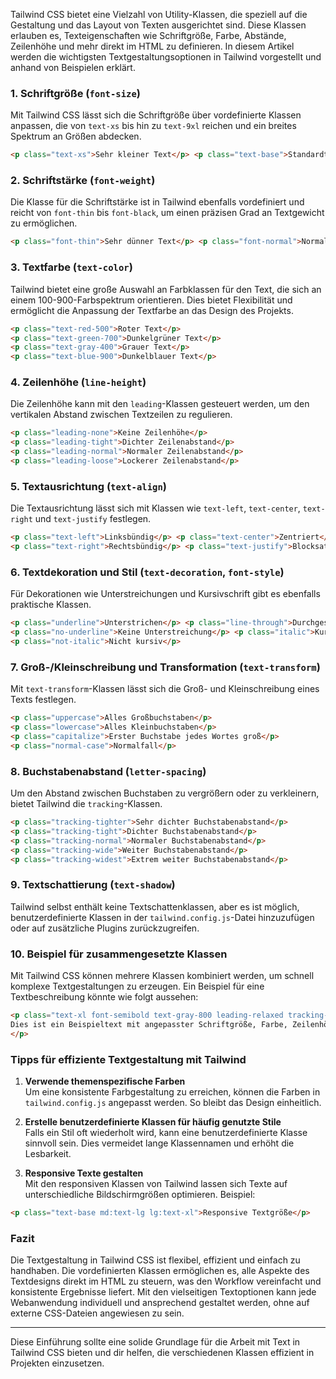 Tailwind CSS bietet eine Vielzahl von Utility-Klassen, die speziell auf die Gestaltung und das Layout von Texten ausgerichtet sind. Diese Klassen erlauben es, Texteigenschaften wie Schriftgröße, Farbe, Abstände, Zeilenhöhe und mehr direkt im HTML zu definieren. In diesem Artikel werden die wichtigsten Textgestaltungsoptionen in Tailwind vorgestellt und anhand von Beispielen erklärt.
### 1. Schriftgröße (`font-size`)

Mit Tailwind CSS lässt sich die Schriftgröße über vordefinierte Klassen anpassen, die von `text-xs` bis hin zu `text-9xl` reichen und ein breites Spektrum an Größen abdecken.
```html
<p class="text-xs">Sehr kleiner Text</p> <p class="text-base">Standardtext</p> <p class="text-4xl">Großer Text</p> <p class="text-9xl">Extrem großer Text</p>
```
### 2. Schriftstärke (`font-weight`)

Die Klasse für die Schriftstärke ist in Tailwind ebenfalls vordefiniert und reicht von `font-thin` bis `font-black`, um einen präzisen Grad an Textgewicht zu ermöglichen.
```html
<p class="font-thin">Sehr dünner Text</p> <p class="font-normal">Normaler Text</p> <p class="font-bold">Fetter Text</p> <p class="font-black">Sehr fetter Text</p>
```
### 3. Textfarbe (`text-color`)

Tailwind bietet eine große Auswahl an Farbklassen für den Text, die sich an einem 100-900-Farbspektrum orientieren. Dies bietet Flexibilität und ermöglicht die Anpassung der Textfarbe an das Design des Projekts.
```html
<p class="text-red-500">Roter Text</p>
<p class="text-green-700">Dunkelgrüner Text</p>
<p class="text-gray-400">Grauer Text</p>
<p class="text-blue-900">Dunkelblauer Text</p>
```

### 4. Zeilenhöhe (`line-height`)

Die Zeilenhöhe kann mit den `leading`-Klassen gesteuert werden, um den vertikalen Abstand zwischen Textzeilen zu regulieren.
```html
<p class="leading-none">Keine Zeilenhöhe</p>
<p class="leading-tight">Dichter Zeilenabstand</p>
<p class="leading-normal">Normaler Zeilenabstand</p>
<p class="leading-loose">Lockerer Zeilenabstand</p>
```

### 5. Textausrichtung (`text-align`)

Die Textausrichtung lässt sich mit Klassen wie `text-left`, `text-center`, `text-right` und `text-justify` festlegen.
```html
<p class="text-left">Linksbündig</p> <p class="text-center">Zentriert</p>
<p class="text-right">Rechtsbündig</p> <p class="text-justify">Blocksatz</p>
```

### 6. Textdekoration und Stil (`text-decoration`, `font-style`)

Für Dekorationen wie Unterstreichungen und Kursivschrift gibt es ebenfalls praktische Klassen.
```html
<p class="underline">Unterstrichen</p> <p class="line-through">Durchgestrichen</p>
<p class="no-underline">Keine Unterstreichung</p> <p class="italic">Kursiv</p>
<p class="not-italic">Nicht kursiv</p>
```

### 7. Groß-/Kleinschreibung und Transformation (`text-transform`)

Mit `text-transform`-Klassen lässt sich die Groß- und Kleinschreibung eines Texts festlegen.
```html
<p class="uppercase">Alles Großbuchstaben</p>
<p class="lowercase">Alles Kleinbuchstaben</p>
<p class="capitalize">Erster Buchstabe jedes Wortes groß</p>
<p class="normal-case">Normalfall</p>
```

### 8. Buchstabenabstand (`letter-spacing`)

Um den Abstand zwischen Buchstaben zu vergrößern oder zu verkleinern, bietet Tailwind die `tracking`-Klassen.
```html
<p class="tracking-tighter">Sehr dichter Buchstabenabstand</p>
<p class="tracking-tight">Dichter Buchstabenabstand</p>
<p class="tracking-normal">Normaler Buchstabenabstand</p>
<p class="tracking-wide">Weiter Buchstabenabstand</p>
<p class="tracking-widest">Extrem weiter Buchstabenabstand</p>
```

### 9. Textschattierung (`text-shadow`)

Tailwind selbst enthält keine Textschattenklassen, aber es ist möglich, benutzerdefinierte Klassen in der `tailwind.config.js`-Datei hinzuzufügen oder auf zusätzliche Plugins zurückzugreifen.

### 10. Beispiel für zusammengesetzte Klassen

Mit Tailwind CSS können mehrere Klassen kombiniert werden, um schnell komplexe Textgestaltungen zu erzeugen. Ein Beispiel für eine Textbeschreibung könnte wie folgt aussehen:
```html
<p class="text-xl font-semibold text-gray-800 leading-relaxed tracking-wide underline">
Dies ist ein Beispieltext mit angepasster Schriftgröße, Farbe, Zeilenhöhe und Unterstreichung. 
</p>
```

### Tipps für effiziente Textgestaltung mit Tailwind

1. **Verwende themenspezifische Farben**  
    Um eine konsistente Farbgestaltung zu erreichen, können die Farben in `tailwind.config.js` angepasst werden. So bleibt das Design einheitlich.
    
2. **Erstelle benutzerdefinierte Klassen für häufig genutzte Stile**  
    Falls ein Stil oft wiederholt wird, kann eine benutzerdefinierte Klasse sinnvoll sein. Dies vermeidet lange Klassennamen und erhöht die Lesbarkeit.
    
3. **Responsive Texte gestalten**  
    Mit den responsiven Klassen von Tailwind lassen sich Texte auf unterschiedliche Bildschirmgrößen optimieren. Beispiel:
```html
<p class="text-base md:text-lg lg:text-xl">Responsive Textgröße</p>
```  

### Fazit

Die Textgestaltung in Tailwind CSS ist flexibel, effizient und einfach zu handhaben. Die vordefinierten Klassen ermöglichen es, alle Aspekte des Textdesigns direkt im HTML zu steuern, was den Workflow vereinfacht und konsistente Ergebnisse liefert. Mit den vielseitigen Textoptionen kann jede Webanwendung individuell und ansprechend gestaltet werden, ohne auf externe CSS-Dateien angewiesen zu sein.

---

Diese Einführung sollte eine solide Grundlage für die Arbeit mit Text in Tailwind CSS bieten und dir helfen, die verschiedenen Klassen effizient in Projekten einzusetzen.